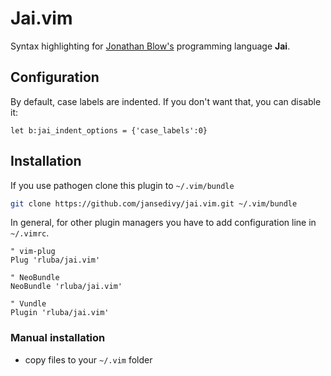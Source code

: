 # Jai.vim

Syntax highlighting for [Jonathan Blow's](https://twitter.com/j_blow) programming language **Jai**.

## Configuration

By default, case labels are indented. If you don't want that, you can disable it:
```
let b:jai_indent_options = {'case_labels':0}
```


## Installation

If you use pathogen clone this plugin to `~/.vim/bundle`

```bash
git clone https://github.com/jansedivy/jai.vim.git ~/.vim/bundle
```

In general, for other plugin managers you have to add configuration line in `~/.vimrc`.

```viml
" vim-plug
Plug 'rluba/jai.vim'

" NeoBundle
NeoBundle 'rluba/jai.vim'

" Vundle
Plugin 'rluba/jai.vim'
```

### Manual installation

* copy files to your `~/.vim` folder
